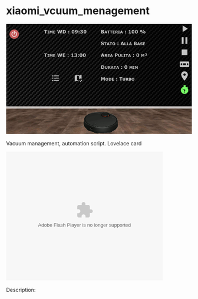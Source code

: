 # xiaomi_vcuum_menagement
![alt text](https://github.com/alesoft73/xiaomi_vacuum_menagement/blob/main/image_1.png)

Vacuum management, automation script. Lovelace card




<object width="425" height="350">
  <param name="movie" value="https://www.youtube.com/watch?v=Zp4NeB8tifA" />
  <param name="wmode" value="transparent" />
  <embed src="https://www.youtube.com/watch?v=Zp4NeB8tifA"
         type="application/x-shockwave-flash"
         wmode="transparent" width="425" height="350" />
</object>



Description:


